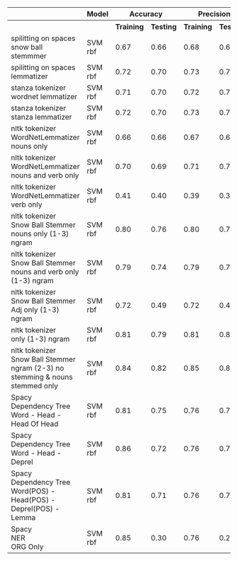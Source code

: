 <table>
  <tr>
    <th></th>
    <th>Model</th>
    <th colspan="2">Accuracy</th>
    <th colspan="2">Precision</th>
    <th colspan="2">Recall</th>
    <th colspan="2">F1 Score</th>
  </tr>
  <tr>
    <th></th>
    <th></th>
    <th>Training</th>
    <th>Testing</th>
    <th>Training</th>
    <th>Testing</th>
    <th>Training</th>
    <th>Testing</th>
    <th>Training</th>
    <th>Testing</th>
  </tr>
  <tr>
    <td>spilitting on spaces<br>snow ball stemmmer</td>
    <td>SVM rbf</td>
    <td>0.67</td>
    <td>0.66</td>
    <td>0.68</td>
    <td>0.67</td>
    <td>0.66</td>
    <td>0.66</td>
    <td>0.67</td>
    <td>0.66</td>
  </tr>
  <tr>
    <td>spilitting on spaces<br>lemmatizer</td>
    <td>SVM rbf</td>
    <td>0.72</td>
    <td>0.70</td>
    <td>0.73</td>
    <td>0.71</td>
    <td>0.71</td>
    <td>0.70</td>
    <td>0.72</td>
    <td>0.70</td>
  </tr>
  <tr>
    <td>stanza tokenizer<br>wordnet lemmatizer</td>
    <td>SVM rbf</td>
    <td>0.71</td>
    <td>0.70</td>
    <td>0.72</td>
    <td>0.71</td>
    <td>0.71</td>
    <td>0.70</td>
    <td>0.71</td>
    <td>0.69</td>
  </tr>
  <tr>
    <td>stanza tokenizer<br>stanza lemmatizer</td>
    <td>SVM rbf</td>
    <td>0.72</td>
    <td>0.70</td>
    <td>0.73</td>
    <td>0.72</td>
    <td>0.71</td>
    <td>0.70</td>
    <td>0.72</td>
    <td>0.69</td>
  </tr>
  <tr>
    <td>nltk tokenizer<br>WordNetLemmatizer<br>nouns only</td>
    <td>SVM rbf</td>
    <td>0.66</td>
    <td>0.66</td>
    <td>0.67</td>
    <td>0.66</td>
    <td>0.66</td>
    <td>0.66</td>
    <td>0.66</td>
    <td>0.65</td>
  </tr>
  <tr>
    <td>nltk tokenizer<br>WordNetLemmatizer<br>nouns and verb only</td>
    <td>SVM rbf</td>
    <td>0.70</td>
    <td>0.69</td>
    <td>0.71</td>
    <td>0.70</td>
    <td>0.69</td>
    <td>0.69</td>
    <td>0.70</td>
    <td>0.69</td>
  </tr>
  <tr>
    <td>nltk tokenizer<br>WordNetLemmatizer<br>verb only</td>
    <td>SVM rbf</td>
    <td>0.41</td>
    <td>0.40</td>
    <td>0.39</td>
    <td>0.38</td>
    <td>0.40</td>
    <td>0.40</td>
    <td>0.39</td>
    <td>0.38</td>
  </tr>
  <tr>
    <td>nltk tokenizer<br>Snow Ball Stemmer<br>nouns only (1-3) ngram</td>
    <td>SVM rbf</td>
    <td>0.80</td>
    <td>0.76</td>
    <td>0.80</td>
    <td>0.78</td>
    <td>0.80</td>
    <td>0.76</td>
    <td>0.79</td>
    <td>0.75</td>
  </tr>
  <tr>
    <td>nltk tokenizer<br>Snow Ball Stemmer<br>nouns and verb only (1-3) ngram</td>
    <td>SVM rbf</td>
    <td>0.79</td>
    <td>0.74</td>
    <td>0.79</td>
    <td>0.75</td>
    <td>0.79</td>
    <td>0.74</td>
    <td>0.77</td>
    <td>0.73</td>
  </tr>
  <tr>
    <td>nltk tokenizer<br>Snow Ball Stemmer<br>Adj only (1-3) ngram</td>
    <td>SVM rbf</td>
    <td>0.72</td>
    <td>0.49</td>
    <td>0.72</td>
    <td>0.46</td>
    <td>0.72</td>
    <td>0.49</td>
    <td>0.71</td>
    <td>0.46</td>
  </tr>
  <tr>
    <td>nltk tokenizer<br>only (1-3) ngram</td>
    <td>SVM rbf</td>
    <td>0.81</td>
    <td>0.79</td>
    <td>0.81</td>
    <td>0.81</td>
    <td>0.81</td>
    <td>0.79</td>
    <td>0.79</td>
    <td>0.78</td>
  </tr>
  <tr>
    <td>nltk tokenizer<br>Snow Ball Stemmer<br>ngram (2-3) no stemming & nouns stemmed only</td>
    <td>SVM rbf</td>
    <td>0.84</td>
    <td>0.82</td>
    <td>0.85</td>
    <td>0.83</td>
    <td>0.84</td>
    <td>0.82</td>
    <td>0.83</td>
    <td>0.81</td>
  </tr>
  <tr>
    <td>Spacy<br>Dependency Tree</br>Word - Head - Head Of Head</td>
    <td>SVM rbf</td>
    <td>0.81</td>
    <td>0.75</td>
    <td>0.76</td>
    <td>0.75</td>
    <td>0.77</td>
    <td>0.79</td>
    <td>0.80</td>
    <td>0.80</td>
  </tr>
  <tr>
    <td>Spacy<br>Dependency Tree</br>Word - Head - Deprel</td>
    <td>SVM rbf</td>
    <td>0.86</td>
    <td>0.72</td>
    <td>0.76</td>
    <td>0.71</td>
    <td>0.80</td>
    <td>0.73</td>
    <td>0.80</td>
    <td>0.76</td>
  </tr>
  <tr>
    <td>Spacy<br>Dependency Tree</br>Word(POS) - Head(POS) - Deprel(POS) - Lemma</td>
    <td>SVM rbf</td>
    <td>0.81</td>
    <td>0.71</td>
    <td>0.76</td>
    <td>0.71</td>
    <td>0.81</td>
    <td>0.76</td>
    <td>0.86</td>
    <td>0.72</td>
  </tr>
  <tr>
    <td>Spacy<br>NER</br> ORG Only</td>
    <td>SVM rbf</td>
    <td>0.85</td>
    <td>0.30</td>
    <td>0.76</td>
    <td>0.25</td>
    <td>0.86</td>
    <td>0.26</td>
    <td>0.80</td>
    <td>0.22</td>
  </tr>


</table>
